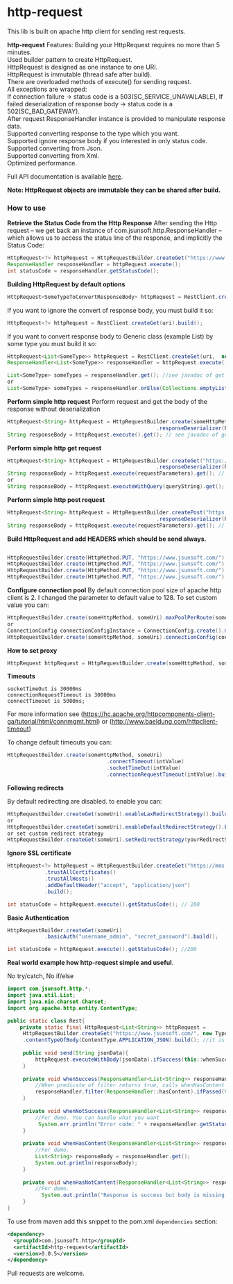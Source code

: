 # http-request

This lib is built on apache http client for sending rest requests.

**http-request** Features: 
Building your HttpRequest requires no more than 5 minutes. <br/>
Used builder pattern to create HttpRequest. <br/>
HttpRequest is designed as one instance to one URI. <br/>
HttpRequest is immutable (thread safe after build). <br/>
There are overloaded methods of execute() for sending request. <br/>
All exceptions are wrapped: <br/>
If connection failure -> status code is a 503(SC_SERVICE_UNAVAILABLE),
If failed deserialization  of response body -> status code is a 502(SC_BAD_GATEWAY). <br/>
After request ResponseHandler instance is provided to manipulate response data. <br/>
Supported converting response to the type which you want. <br/>
Supported ignore response body if you interested in only status code. <br/>
Supported converting from Json. <br/>
Supported converting from Xml. <br/>
Optimized performance. <br/>

Full API documentation is available [here](http://javadoc.io/doc/com.jsunsoft.http/http-request).


**Note: HttpRequest objects are immutable they can be shared after build.**

### How to use

**Retrieve the Status Code from the Http Response**
After sending the Http request – we get back an instance of com.jsunsoft.http.ResponseHandler – <br/>
which allows us to access the status line of the response, and implicitly the Status Code:
```java
HttpRequest<?> httpRequest = HttpRequestBuilder.createGet("https://www.jsunsoft.com/").build();
ResponseHandler responseHandler = httpRequest.execute();
int statusCode = responseHandler.getStatusCode();
```

**Building HttpRequest by default options**

```java
HttpRequest<SomeTypeToConvertResponseBody> httpRequest = RestClient.createGet(uriString,  SomeTypeToConvertResponseBody.class).build();
```
If you want to ignore the convert of response body, you must build it so:
```java
HttpRequest<?> httpRequest = RestClient.createGet(uri).build();
```
If you want to convert response body to Generic class (example List<T>) by some type you must build it so:

```java
HttpRequest<List<SomeType>> httpRequest = RestClient.createGet(uri,  new TypeReference<List<SomeType>>(){}).build();
ResponseHandler<List<SomeType>> responseHandler = httpRequest.execute();

List<SomeType> someTypes = responseHandler.get(); //see javadoc of get method
or
List<SomeType> someTypes = responseHandler.orElse(Collections.emptyList());
```

**Perform simple http request**
Perform request and get the body of the response without deserialization

```java
HttpRequest<String> httpRequest = HttpRequestBuilder.create(someHttpMethod, "https://www.jsunsoft.com/", String.class);
                                                .responseDeserializer(ResponseDeserializer.ignorableDeserializer());
String responseBody = httpRequest.execute().get(); // see javadoc of get method
```
**Perform simple http get request**
```java
HttpRequest<String> httpRequest = HttpRequestBuilder.createGet("https://www.jsunsoft.com/", String.class)
                                                .responseDeserializer(ResponseDeserializer.ignorableDeserializer());
String responseBody = httpRequest.execute(requestParameters).get(); // see documentation of get method
or
String responseBody = httpRequest.executeWithQuery(queryString).get();
```

**Perform simple http post request**
```java
HttpRequest<String> httpRequest = HttpRequestBuilder.createPost("https://www.jsunsoft.com/", String.class)
                                                .responseDeserializer(ResponseDeserializer.ignorableDeserializer());
String responseBody = httpRequest.execute(requestParameters).get(); // see javadoc of get method
```

**Build HttpRequest and  add HEADERS which should be send always.**
```java

HttpRequestBuilder.create(HttpMethod.PUT, "https://www.jsunsoft.com/").addDefaultHeader(someHeader).build();
HttpRequestBuilder.create(HttpMethod.PUT, "https://www.jsunsoft.com/").addDefaultHeaders(someHeaderCollection).build();
HttpRequestBuilder.create(HttpMethod.PUT, "https://www.jsunsoft.com/").addDefaultHeaders(someHeaderArray).build();
HttpRequestBuilder.create(HttpMethod.PUT, "https://www.jsunsoft.com/").addDefaultHeader(headerName, headerValue).build();
```
**Configure connection pool**
By default connection pool size of apache http client is 2. I changed the parameter to default value to 128. To set custom value you can:
```java
HttpRequestBuilder.create(someHttpMethod, someUri).maxPoolPerRoute(someIntValue).build();
or
ConnectionConfig connectionConfigInstance = ConnectionConfig.create().maxPoolPerRoute(someIntValue);
HttpRequestBuilder.create(someHttpMethod, someUri).connectionConfig(connectionConfigInstance).build();
```

**How to set proxy** <br/>

```java
HttpRequest httpRequest = HttpRequestBuilder.create(someHttpMethod, someUri).proxy(host, port).build()
```

**Timeouts**
```text
socketTimeOut is 30000ms
connectionRequestTimeout is 30000ms
connectTimeout is 5000ms;
```
For more information see (https://hc.apache.org/httpcomponents-client-ga/tutorial/html/connmgmt.html)
or (http://www.baeldung.com/httpclient-timeout)

To change default timeouts you can:
```java
HttpRequestBuilder.create(someHttpMethod, someUri)
                                .connectTimeout(intValue)
                                .socketTimeOut(intValue)
                                .connectionRequestTimeout(intValue).build();
```

**Following redirects**

By default redirecting are disabled.
to enable you can:

```java
HttpRequestBuilder.createGet(someUri).enableLaxRedirectStrategy().build();
or
HttpRequestBuilder.createGet(someUri).enableDefaultRedirectStrategy().build();
or set custom redirect strategy
HttpRequestBuilder.createGet(someUri).setRedirectStrategy(yourRedirectStrategyInstance).build();
```
**Ignore SSL certificate**

```java
HttpRequest<?> httpRequest = HttpRequestBuilder.createGet("https://mms.nw.ru/")
            .trustAllCertificates()
            .trustAllHosts()
            .addDefaultHeader("accept", "application/json")
            .build();

int statusCode = httpRequest.execute().getStatusCode(); // 200
```

**Basic Authentication**

```java
HttpRequestBuilder.createGet(someUri)
            .basicAuth("username_admin", "secret_password").build();

int statusCode = httpRequest.execute().getStatusCode(); //200
```

**Real world example how http-request simple and useful**.

No try/catch, No if/else

```java
import com.jsunsoft.http.*;
import java.util.List;
import java.nio.charset.Charset;
import org.apache.http.entity.ContentType;

public static class Rest{
    private static final HttpRequest<List<String>> httpRequest =
     HttpRequestBuilder.createGet("https://www.jsunsoft.com/", new TypeReference<java.util.List<String>>() {})
     .contentTypeOfBody(ContentType.APPLICATION_JSON).build(); //it is used by default 
     
     public void send(String jsonData){
         httpRequest.executeWithBody(jsonData).ifSuccess(this::whenSuccess).otherwise(this::whenNotSuccess);
     }
     
     private void whenSuccess(ResponseHandler<List<String>> responseHandler){
         //When predicate of filter returns true, calls whenHasContent else calls whenHasNotContent
         responseHandler.filter(ResponseHandler::hasContent).ifPassed(this::whenHasContent).otherwise(this::whenHasNotContent);
     }
     
     private void whenNotSuccess(ResponseHandler<List<String>> responseHandler){
         //For demo. You can handle what you want
          System.err.println("Error code: " + responseHandler.getStatusCode() + ", error message: " + responseHandler.getErrorText());
     }
     
     private void whenHasContent(ResponseHandler<List<String>> responseHandler){
         //For demo. 
         List<String> responseBody = responseHandler.get();
         System.out.println(responseBody);
     }
     
     private void whenHasNotContent(ResponseHandler<List<String>> responseHandler){
         //For demo. 
           System.out.println("Response is success but body is missing. Response code: " + responseHandler.getStatusCode());
     }
}
```

To use from maven add this snippet to the pom.xml `dependencies` section:

```xml
<dependency>
  <groupId>com.jsunsoft.http</groupId>
  <artifactId>http-request</artifactId>
  <version>0.0.5</version>
</dependency>
```

Pull requests are welcome.